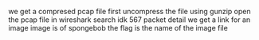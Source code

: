 we get a compresed pcap file
first uncompress the file using gunzip
open the pcap file in wireshark
search idk 567 packet detail
we get a link for an image
image is of spongebob
the flag is the name of the image file
